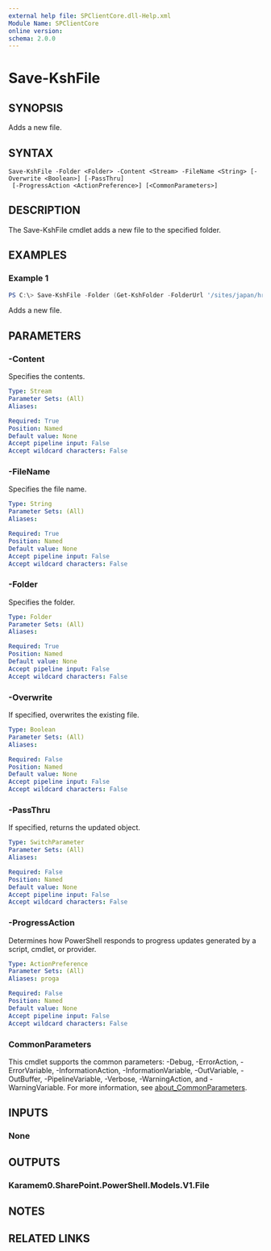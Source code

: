 ```yaml
---
external help file: SPClientCore.dll-Help.xml
Module Name: SPClientCore
online version:
schema: 2.0.0
---
```


# Save-KshFile

## SYNOPSIS
Adds a new file.

## SYNTAX

```
Save-KshFile -Folder <Folder> -Content <Stream> -FileName <String> [-Overwrite <Boolean>] [-PassThru]
 [-ProgressAction <ActionPreference>] [<CommonParameters>]
```

## DESCRIPTION
The Save-KshFile cmdlet adds a new file to the specified folder.

## EXAMPLES

### Example 1
```powershell
PS C:\> Save-KshFile -Folder (Get-KshFolder -FolderUrl '/sites/japan/hr/Shared%20Documents') -Content ([System.IO.File]::OpenRead('C:\README.txt')) -FileName 'README.txt'
```

Adds a new file.

## PARAMETERS

### -Content
Specifies the contents.

```yaml
Type: Stream
Parameter Sets: (All)
Aliases:

Required: True
Position: Named
Default value: None
Accept pipeline input: False
Accept wildcard characters: False
```

### -FileName
Specifies the file name.

```yaml
Type: String
Parameter Sets: (All)
Aliases:

Required: True
Position: Named
Default value: None
Accept pipeline input: False
Accept wildcard characters: False
```

### -Folder
Specifies the folder.

```yaml
Type: Folder
Parameter Sets: (All)
Aliases:

Required: True
Position: Named
Default value: None
Accept pipeline input: False
Accept wildcard characters: False
```

### -Overwrite
If specified, overwrites the existing file.

```yaml
Type: Boolean
Parameter Sets: (All)
Aliases:

Required: False
Position: Named
Default value: None
Accept pipeline input: False
Accept wildcard characters: False
```

### -PassThru
If specified, returns the updated object.

```yaml
Type: SwitchParameter
Parameter Sets: (All)
Aliases:

Required: False
Position: Named
Default value: None
Accept pipeline input: False
Accept wildcard characters: False
```

### -ProgressAction
Determines how PowerShell responds to progress updates generated by a script, cmdlet, or provider.

```yaml
Type: ActionPreference
Parameter Sets: (All)
Aliases: proga

Required: False
Position: Named
Default value: None
Accept pipeline input: False
Accept wildcard characters: False
```

### CommonParameters
This cmdlet supports the common parameters: -Debug, -ErrorAction, -ErrorVariable, -InformationAction, -InformationVariable, -OutVariable, -OutBuffer, -PipelineVariable, -Verbose, -WarningAction, and -WarningVariable. For more information, see [about_CommonParameters](http://go.microsoft.com/fwlink/?LinkID=113216).

## INPUTS

### None

## OUTPUTS

### Karamem0.SharePoint.PowerShell.Models.V1.File

## NOTES

## RELATED LINKS
